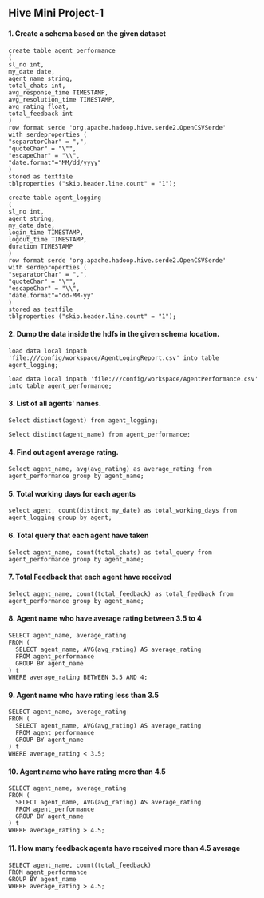 ## Hive Mini Project-1

#### 1. Create a schema based on the given dataset

```
create table agent_performance
(
sl_no int,
my_date date,
agent_name string,
total_chats int,
avg_response_time TIMESTAMP,
avg_resolution_time TIMESTAMP,
avg_rating float,
total_feedback int
)
row format serde 'org.apache.hadoop.hive.serde2.OpenCSVSerde'
with serdeproperties (
"separatorChar" = ",",
"quoteChar" = "\"",
"escapeChar" = "\\",
"date.format"="MM/dd/yyyy"
)
stored as textfile
tblproperties ("skip.header.line.count" = "1");
```


```
create table agent_logging
(
sl_no int,
agent string,
my_date date,
login_time TIMESTAMP,
logout_time TIMESTAMP,
duration TIMESTAMP
)
row format serde 'org.apache.hadoop.hive.serde2.OpenCSVSerde'
with serdeproperties (
"separatorChar" = ",",
"quoteChar" = "\"",
"escapeChar" = "\\",
"date.format"="dd-MM-yy"
)
stored as textfile
tblproperties ("skip.header.line.count" = "1");
```

#### 2. Dump the data inside the hdfs in the given schema location.

```
load data local inpath 'file:///config/workspace/AgentLogingReport.csv' into table agent_logging;
```

```
load data local inpath 'file:///config/workspace/AgentPerformance.csv' into table agent_performance;
```

#### 3. List of all agents' names.

```
Select distinct(agent) from agent_logging;
```

```
Select distinct(agent_name) from agent_performance;
```

#### 4. Find out agent average rating.

```
Select agent_name, avg(avg_rating) as average_rating from agent_performance group by agent_name;
```

#### 5. Total working days for each agents 

```
select agent, count(distinct my_date) as total_working_days from agent_logging group by agent;
```

#### 6. Total query that each agent have taken 

```
Select agent_name, count(total_chats) as total_query from agent_performance group by agent_name;
```

#### 7. Total Feedback that each agent have received 

```
Select agent_name, count(total_feedback) as total_feedback from agent_performance group by agent_name;
```

#### 8. Agent name who have average rating between 3.5 to 4 

```
SELECT agent_name, average_rating
FROM (
  SELECT agent_name, AVG(avg_rating) AS average_rating
  FROM agent_performance
  GROUP BY agent_name
) t
WHERE average_rating BETWEEN 3.5 AND 4;
```


#### 9. Agent name who have rating less than 3.5

```
SELECT agent_name, average_rating
FROM (
  SELECT agent_name, AVG(avg_rating) AS average_rating
  FROM agent_performance
  GROUP BY agent_name
) t
WHERE average_rating < 3.5;
```

#### 10. Agent name who have rating more than 4.5 

```
SELECT agent_name, average_rating
FROM (
  SELECT agent_name, AVG(avg_rating) AS average_rating
  FROM agent_performance
  GROUP BY agent_name
) t
WHERE average_rating > 4.5;
```


#### 11. How many feedback agents have received more than 4.5 average

```
SELECT agent_name, count(total_feedback)
FROM agent_performance
GROUP BY agent_name
WHERE average_rating > 4.5;
```











